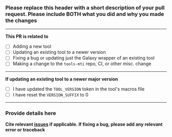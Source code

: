 ### Please replace this header with a short description of your pull request. Please include BOTH what you did and why you made the changes

---

**This PR is related to**
- [ ] Adding a new tool 
- [ ] Updating an existing tool to a newer version
- [ ] Fixing a bug or updating just the Galaxy wrapper of an existing tool
- [ ] Making a change to the `tools-mti` repo, CI, or other misc. change

---

**If updating an existing tool to a newer major version**
- [ ] I have updated the `TOOL_VERSION` token in the tool's macros file 
- [ ] I have reset the `VERSION_SUFFIX` to 0

---

### Provide details here

**Cite relevant [issues](https://github.com/goeckslab/tools-mti/issues) if applicable. If fixing a bug, please add any relevant error or traceback**